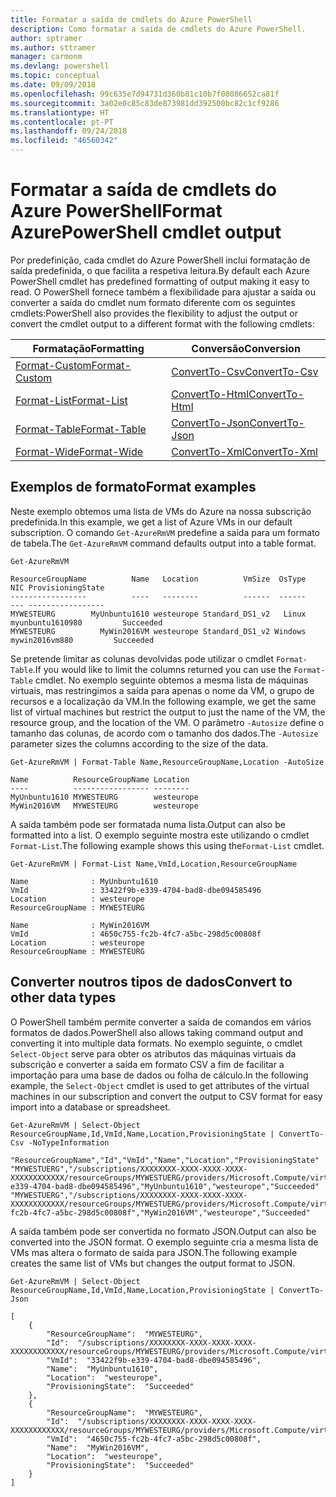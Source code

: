 ```yaml
---
title: Formatar a saída de cmdlets do Azure PowerShell
description: Como formatar a saída de cmdlets do Azure PowerShell.
author: sptramer
ms.author: sttramer
manager: carmonm
ms.devlang: powershell
ms.topic: conceptual
ms.date: 09/09/2018
ms.openlocfilehash: 99c635e7d94731d360b81c10b7f08086652ca81f
ms.sourcegitcommit: 3a02e0c85c83de873981dd392500bc82c1cf9286
ms.translationtype: HT
ms.contentlocale: pt-PT
ms.lasthandoff: 09/24/2018
ms.locfileid: "46560342"
---
```

# <a name="format-azurepowershell-cmdlet-output"></a><span data-ttu-id="3d3d7-103">Formatar a saída de cmdlets do Azure PowerShell</span><span class="sxs-lookup"><span data-stu-id="3d3d7-103">Format AzurePowerShell cmdlet output</span></span>

<span data-ttu-id="3d3d7-104">Por predefinição, cada cmdlet do Azure PowerShell inclui formatação de saída predefinida, o que facilita a respetiva leitura.</span><span class="sxs-lookup"><span data-stu-id="3d3d7-104">By default each Azure PowerShell cmdlet has predefined formatting of output making it easy to read.</span></span>  <span data-ttu-id="3d3d7-105">O PowerShell fornece também a flexibilidade para ajustar a saída ou converter a saída do cmdlet num formato diferente com os seguintes cmdlets:</span><span class="sxs-lookup"><span data-stu-id="3d3d7-105">PowerShell also provides the flexibility to adjust the output or convert the cmdlet output to a different format with the following cmdlets:</span></span>

| <span data-ttu-id="3d3d7-106">Formatação</span><span class="sxs-lookup"><span data-stu-id="3d3d7-106">Formatting</span></span>      | <span data-ttu-id="3d3d7-107">Conversão</span><span class="sxs-lookup"><span data-stu-id="3d3d7-107">Conversion</span></span>       |
|-----------------|------------------|
| [<span data-ttu-id="3d3d7-108">Format-Custom</span><span class="sxs-lookup"><span data-stu-id="3d3d7-108">Format-Custom</span></span>](/powershell/module/microsoft.powershell.utility/format-custom) | [<span data-ttu-id="3d3d7-109">ConvertTo-Csv</span><span class="sxs-lookup"><span data-stu-id="3d3d7-109">ConvertTo-Csv</span></span>](/powershell/module/microsoft.powershell.utility/convertto-csv)  |
| [<span data-ttu-id="3d3d7-110">Format-List</span><span class="sxs-lookup"><span data-stu-id="3d3d7-110">Format-List</span></span>](/powershell/module/microsoft.powershell.utility/format-list)   | [<span data-ttu-id="3d3d7-111">ConvertTo-Html</span><span class="sxs-lookup"><span data-stu-id="3d3d7-111">ConvertTo-Html</span></span>](/powershell/module/microsoft.powershell.utility/convertto-html) |
| [<span data-ttu-id="3d3d7-112">Format-Table</span><span class="sxs-lookup"><span data-stu-id="3d3d7-112">Format-Table</span></span>](/powershell/module/microsoft.powershell.utility/format-table)  | [<span data-ttu-id="3d3d7-113">ConvertTo-Json</span><span class="sxs-lookup"><span data-stu-id="3d3d7-113">ConvertTo-Json</span></span>](/powershell/module/microsoft.powershell.utility/convertto-json) |
| [<span data-ttu-id="3d3d7-114">Format-Wide</span><span class="sxs-lookup"><span data-stu-id="3d3d7-114">Format-Wide</span></span>](/powershell/module/microsoft.powershell.utility/format-wide)   | [<span data-ttu-id="3d3d7-115">ConvertTo-Xml</span><span class="sxs-lookup"><span data-stu-id="3d3d7-115">ConvertTo-Xml</span></span>](/powershell/module/microsoft.powershell.utility/convertto-xml)  |

## <a name="format-examples"></a><span data-ttu-id="3d3d7-116">Exemplos de formato</span><span class="sxs-lookup"><span data-stu-id="3d3d7-116">Format examples</span></span>

<span data-ttu-id="3d3d7-117">Neste exemplo obtemos uma lista de VMs do Azure na nossa subscrição predefinida.</span><span class="sxs-lookup"><span data-stu-id="3d3d7-117">In this example, we get a list of Azure VMs in our default subscription.</span></span>  <span data-ttu-id="3d3d7-118">O comando `Get-AzureRmVM` predefine a saída para um formato de tabela.</span><span class="sxs-lookup"><span data-stu-id="3d3d7-118">The `Get-AzureRmVM` command defaults output into a table format.</span></span>

```azurepowershell-interactive
Get-AzureRmVM
```

```output
ResourceGroupName          Name   Location          VmSize  OsType              NIC ProvisioningState
-----------------          ----   --------          ------  ------              --- -----------------
MYWESTEURG        MyUnbuntu1610 westeurope Standard_DS1_v2   Linux myunbuntu1610980         Succeeded
MYWESTEURG          MyWin2016VM westeurope Standard_DS1_v2 Windows   mywin2016vm880         Succeeded
```

<span data-ttu-id="3d3d7-119">Se pretende limitar as colunas devolvidas pode utilizar o cmdlet `Format-Table`.</span><span class="sxs-lookup"><span data-stu-id="3d3d7-119">If you would like to limit the columns returned you can use the `Format-Table` cmdlet.</span></span> <span data-ttu-id="3d3d7-120">No exemplo seguinte obtemos a mesma lista de máquinas virtuais, mas restringimos a saída para apenas o nome da VM, o grupo de recursos e a localização da VM.</span><span class="sxs-lookup"><span data-stu-id="3d3d7-120">In the following example, we get the same list of virtual machines but restrict the output to just the name of the VM, the resource group, and the location of the VM.</span></span>  <span data-ttu-id="3d3d7-121">O parâmetro `-Autosize` define o tamanho das colunas, de acordo com o tamanho dos dados.</span><span class="sxs-lookup"><span data-stu-id="3d3d7-121">The `-Autosize` parameter sizes the columns according to the size of the data.</span></span>

```azurepowershell-interactive
Get-AzureRmVM | Format-Table Name,ResourceGroupName,Location -AutoSize
```

```output
Name          ResourceGroupName Location
----          ----------------- --------
MyUnbuntu1610 MYWESTEURG        westeurope
MyWin2016VM   MYWESTEURG        westeurope
```

<span data-ttu-id="3d3d7-122">A saída também pode ser formatada numa lista.</span><span class="sxs-lookup"><span data-stu-id="3d3d7-122">Output can also be formatted into a list.</span></span> <span data-ttu-id="3d3d7-123">O exemplo seguinte mostra este utilizando o cmdlet `Format-List`.</span><span class="sxs-lookup"><span data-stu-id="3d3d7-123">The following example shows this using the`Format-List` cmdlet.</span></span>

```azurepowershell-interactive
Get-AzureRmVM | Format-List Name,VmId,Location,ResourceGroupName
```

```output
Name              : MyUnbuntu1610
VmId              : 33422f9b-e339-4704-bad8-dbe094585496
Location          : westeurope
ResourceGroupName : MYWESTEURG

Name              : MyWin2016VM
VmId              : 4650c755-fc2b-4fc7-a5bc-298d5c00808f
Location          : westeurope
ResourceGroupName : MYWESTEURG
```

## <a name="convert-to-other-data-types"></a><span data-ttu-id="3d3d7-124">Converter noutros tipos de dados</span><span class="sxs-lookup"><span data-stu-id="3d3d7-124">Convert to other data types</span></span>

<span data-ttu-id="3d3d7-125">O PowerShell também permite converter a saída de comandos em vários formatos de dados.</span><span class="sxs-lookup"><span data-stu-id="3d3d7-125">PowerShell also allows taking command output and converting it into multiple data formats.</span></span> <span data-ttu-id="3d3d7-126">No exemplo seguinte, o cmdlet `Select-Object` serve para obter os atributos das máquinas virtuais da subscrição e converter a saída em formato CSV a fim de facilitar a importação para uma base de dados ou folha de cálculo.</span><span class="sxs-lookup"><span data-stu-id="3d3d7-126">In the following example, the `Select-Object` cmdlet is used to get attributes of the virtual machines in our subscription and convert the output to CSV format for easy import into a database or spreadsheet.</span></span>

```azurepowershell-interactive
Get-AzureRmVM | Select-Object ResourceGroupName,Id,VmId,Name,Location,ProvisioningState | ConvertTo-Csv -NoTypeInformation
```

```output
"ResourceGroupName","Id","VmId","Name","Location","ProvisioningState"
"MYWESTUERG","/subscriptions/XXXXXXXX-XXXX-XXXX-XXXX-XXXXXXXXXXXX/resourceGroups/MYWESTUERG/providers/Microsoft.Compute/virtualMachines/MyUnbuntu1610","33422f9b-e339-4704-bad8-dbe094585496","MyUnbuntu1610","westeurope","Succeeded"
"MYWESTUERG","/subscriptions/XXXXXXXX-XXXX-XXXX-XXXX-XXXXXXXXXXXX/resourceGroups/MYWESTUERG/providers/Microsoft.Compute/virtualMachines/MyWin2016VM","4650c755-fc2b-4fc7-a5bc-298d5c00808f","MyWin2016VM","westeurope","Succeeded"
```

<span data-ttu-id="3d3d7-127">A saída também pode ser convertida no formato JSON.</span><span class="sxs-lookup"><span data-stu-id="3d3d7-127">Output can also be converted into the JSON format.</span></span>  <span data-ttu-id="3d3d7-128">O exemplo seguinte cria a mesma lista de VMs mas altera o formato de saída para JSON.</span><span class="sxs-lookup"><span data-stu-id="3d3d7-128">The following example creates the same list of VMs but changes the output format to JSON.</span></span>

```azurepowershell-interactive
Get-AzureRmVM | Select-Object ResourceGroupName,Id,VmId,Name,Location,ProvisioningState | ConvertTo-Json
```

```output
[
    {
        "ResourceGroupName":  "MYWESTEURG",
        "Id":  "/subscriptions/XXXXXXXX-XXXX-XXXX-XXXX-XXXXXXXXXXXX/resourceGroups/MYWESTEURG/providers/Microsoft.Compute/virtualMachines/MyUnbuntu1610",
        "VmId":  "33422f9b-e339-4704-bad8-dbe094585496",
        "Name":  "MyUnbuntu1610",
        "Location":  "westeurope",
        "ProvisioningState":  "Succeeded"
    },
    {
        "ResourceGroupName":  "MYWESTEURG",
        "Id":  "/subscriptions/XXXXXXXX-XXXX-XXXX-XXXX-XXXXXXXXXXXX/resourceGroups/MYWESTEURG/providers/Microsoft.Compute/virtualMachines/MyWin2016VM",
        "VmId":  "4650c755-fc2b-4fc7-a5bc-298d5c00808f",
        "Name":  "MyWin2016VM",
        "Location":  "westeurope",
        "ProvisioningState":  "Succeeded"
    }
]
```
